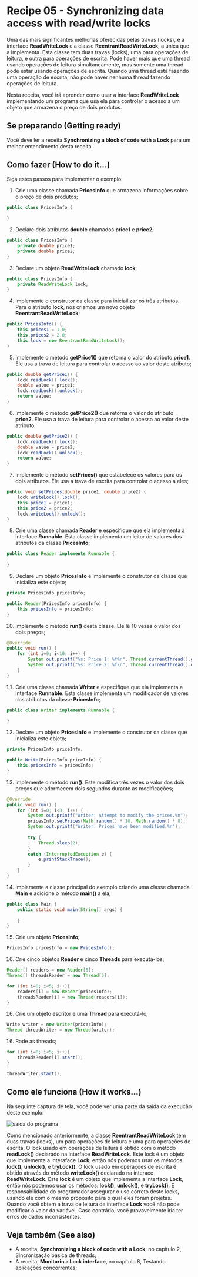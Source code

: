 # Recipe 05 - Synchronizing data access with read/write locks
Uma das mais significantes melhorias oferecidas pelas travas (locks), e a interface **ReadWriteLock**
e a classe **ReentrantReadWriteLock**, a única que a implementa. Esta classe tem duas travas (locks), 
uma para operações de leitura, e outra para operações de escrita. Pode haver mais que uma thread usando 
operações de leitura simultaneamente, mas somente uma thread pode estar usando operações de escrita. 
Quando uma thread está fazendo uma operação de escrita, não pode haver nenhuma thread fazendo operações 
de leitura.

Nesta receita, você irá aprender como usar a interface **ReadWriteLock** implementando um programa que 
usa ela para controlar o acesso a um objeto que armazena o preço de dois produtos.

## Se preparando (Getting ready)
Você deve ler a receita **Synchronizing a block of code with a Lock** para um melhor entendimento desta 
receita.

## Como fazer (How to do it...)
Siga estes passos para implementar o exemplo:
 1. Crie uma classe chamada **PricesInfo** que armazena informações sobre o preço de dois produtos;
```java
public class PricesInfo {
    
}
```

 2. Declare dois atributos **double** chamados **price1** e **price2**;
```java
public class PricesInfo {
    private double price1;
    private double price2;
}
```

 3. Declare um objeto **ReadWriteLock** chamado **lock**;
```java
public class PricesInfo {
    private ReadWriteLock lock; 
}
```

 4. Implemente o construtor da classe para iniciailizar os três atributos. Para o atributo **lock**, nós
criamos um novo objeto **ReentrantReadWriteLock**;
```java
public PricesInfo() {
    this.prices1 = 1.0;
    this.prices2 = 2.0;
    this.lock = new ReentrantReadWriteLock();
}
```

 5. Implemente o método **getPrice1()** que retorna o valor do atributo **price1**. Ele usa a trava de 
leitura para controlar o acesso ao valor deste atributo;
```java
public double getPrice1() {
    lock.readLock().lock();
    double value = price1;
    lock.readLock().unlock();
    return value;
}
```

 6. Implemente o método **getPrice2()** que retorna o valor do atributo **price2**. Ele usa a trava de
leitura para controlar o acesso ao valor deste atributo;
```java
public double getPrice2() {
    lock.readLock().lock();
    double value = price2;
    lock.readLock().unlock();
    return value;
}
```

 7. Implemente o método **setPrices()** que estabelece os valores para os dois atributos. Ele usa a trava 
de escrita para controlar o acesso a eles;
```java
public void setPrices(double price1, double price2) {
    lock.writeLock().lock();
    this.price1 = price1;
    this.price2 = price2;
    lock.writeLock().unlock();
}
```

 8. Crie uma classe chamada **Reader** e especifique que ela implementa a interface **Runnable**. Esta 
classe implementa um leitor de valores dos atributos da classe **PricesInfo**;
```java
public class Reader implements Runnable {
    
}
```

 9. Declare um objeto **PricesInfo** e implemente o construtor da classe que inicializa este objeto;
```java
private PricesInfo pricesInfo;

public Reader(PricesInfo pricesInfo) {
    this.pricesInfo = pricesInfo;
}
```

 10. Implemente o método **run()** desta classe. Ele lê 10 vezes o valor dos dois preços;
```java
@Override
public void run() {
    for (int i=0; i<10; i++) {
        System.out.printf("%s: Price 1: %f%n", Thread.currentThread().getName(), pricesInfo.getPrice1());
        System.out.printf("%s: Price 2: %f\n", Thread.currentThread().getName(), pricesInfo.getPrice2());
    }
}
```

 11. Crie uma classe chamada **Writer** e especifique que ela implementa a interface **Runnable**. Esta 
classe implementa um modificador de valores dos atributos da classe **PricesInfo**;
```java
public class Writer implements Runnable {
    
}
```

 12. Declare um objeto **PricesInfo** e implemente o construtor da classe que inicializa este objeto;
```java
private PricesInfo priceInfo;

public Write(PricesInfo priceInfo) {
    this.pricesInfo = pricesInfo;
}
```

 13. Implemente o método **run()**. Este modifica três vezes o valor dos dois preços que adormecem dois 
segundos durante as modificações;
```java
@Override
public void run() {
    for (int i=0; i<3; i++) {
        System.out.printf("Writer: Attempt to modify the prices.%n");
        pricesInfo.setPrices(Math.random() * 10, Math.random() * 8);
        System.out.printf("Writer: Prices have been modified.%n");
        
        try {
            Thread.sleep(2);
        }
        catch (InterruptedException e) {
            e.printStackTrace();
        }
    }
}
```

 14. Implemente a classe principal do exemplo criando uma classe chamada **Main** e adicione o método 
**main()** a ela;
```java
public class Main {
    public static void main(String[] args) {
        
    }
}
```

 15. Crie um objeto **PricesInfo**;
```java
PricesInfo pricesInfo = new PricesInfo();
```

 16. Crie cinco objetos **Reader** e cinco **Threads** para executá-los;
```java
Reader[] readers = new Reader[5];
Thread[] threadsReader = new Thread[5];

for (int i=0; i<5; i++){
    readers[i] = new Reader(pricesInfo);
    threadsReader[i] = new Thread(readers[i]);
}
```

16. Crie um objeto escritor e uma **Thread** para executá-lo;
```java
Write writer = new Writer(pricesInfo);
Thread threadWriter = new Thread(writer);
```

16. Rode as threads;
```java
for (int i=0; i<5; i++){
    threadsReader[i].start();
}

threadWriter.start();
```

## Como ele funciona (How it works...)
Na seguinte captura de tela, você pode ver uma parte da saída da execução deste exemplo:

![saída do programa](https://raw.githubusercontent.com/PedroFerreiraCJr/traducao-java-7-concurrency/master/images/recipe_05_segundo_capitulo.png)

Como mencionado anteriormente, a classe **ReentrantReadWriteLock** tem duas travas (locks), um para 
operações de leitura e uma para operações de escrita. O lock usado em operações de leitura é obtido com
o método **readLock()** declarado na interface **ReadWriteLock**.  Este lock é um objeto que implementa a 
interaface **Lock**, então nós podemos usar os métodos: **lock()**, **unlock()**, e **tryLock()**. O lock
usado em operações de escrita é obtido através do método **writeLock()** declarado na interace 
**ReadWriteLock**. Este **lock** é um objeto que implementa a interface **Lock**, então nós podemos usar
 os métodos: **lock()**, **unlock()**, e **tryLock()**. É responsabilidade do programador assegurar o uso 
correto deste locks, usando ele com o mesmo propósito para o qual eles foram projetas. Quando você obtem 
a trava de leitura da interface **Lock** você não pode modificar o valor da variável. Caso contrário, 
você provavelmente iria ter erros de dados inconsistentes.

## Veja também (See also)
 - A receita, **Synchronizing a block of code with a Lock**, no capítulo 2, Sincronização básica de
threads;
 - A receita, **Monitorin a Lock interface**, no capítulo 8, Testando aplicações concorrentes;
